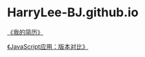 # HarryLee-BJ.github.io

[《我的简历》](https://harrylee-bj.github.io/Resume)


[《JavaScript应用：版本对比》](https://harrylee-bj.github.io/versionCompare/)